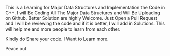 This is a Learning for Major Data Structures and Implementation the Code in C++.
I will Be Coding All The Major Data Structures and Will Be Uploading on Github.
Better Solution are highly Welcome. Just Open a Pull Request and I will be reviewing the code 
and if it is better, I will add in Solutions. This will help me and more people to learn from each other.

Kindly do Share your code. I Want to Learn more.

Peace out

